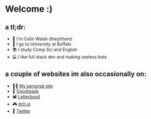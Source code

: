 # Welcome :)

## a tl;dr:
- 👋 I'm Colin Walsh (they/them)
- 🐂 I go to University at Buffalo
- 📚 I study Comp Sci and English
- 💻 I like full stack dev and making useless bots

## a couple of websites im also occasionally on:
- 👩‍💻 [My personal site](https://cwalsh.dev)
- 📖 [Goodreads](https://goodreads.com/grubgrub)
- 📽️ [Letterboxd](https://letterboxd.com/beetosu/)
- 🎮 [itch.io](https://beetosu.itch.io)
- 🦆 [Twitter](https://twitter.com/beetosu)
